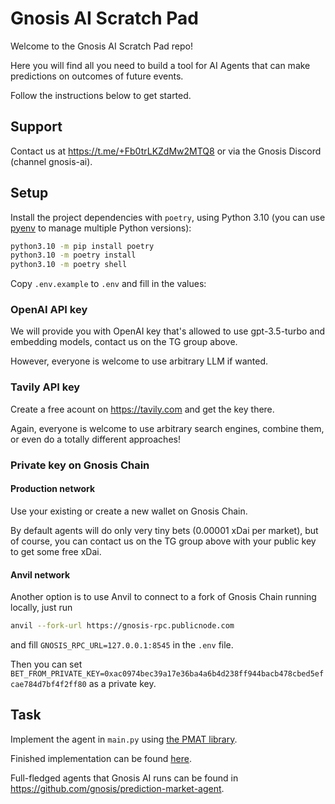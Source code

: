 # Gnosis AI Scratch Pad

Welcome to the Gnosis AI Scratch Pad repo! 

Here you will find all you need to build a tool for AI Agents that can make predictions on outcomes of future events.

Follow the instructions below to get started.

## Support

Contact us at https://t.me/+Fb0trLKZdMw2MTQ8 or via the Gnosis Discord (channel gnosis-ai).

## Setup

Install the project dependencies with `poetry`, using Python 3.10 (you can use [pyenv](https://github.com/pyenv/pyenv) to manage multiple Python versions):

```bash
python3.10 -m pip install poetry
python3.10 -m poetry install
python3.10 -m poetry shell
```

Copy `.env.example` to `.env` and fill in the values:

### OpenAI API key

We will provide you with OpenAI key that's allowed to use gpt-3.5-turbo and embedding models, contact us on the TG group above.

However, everyone is welcome to use arbitrary LLM if wanted.

### Tavily API key

Create a free acount on https://tavily.com and get the key there.

Again, everyone is welcome to use arbitrary search engines, combine them, or even do a totally different approaches!

### Private key on Gnosis Chain

#### Production network 

Use your existing or create a new wallet on Gnosis Chain. 

By default agents will do only very tiny bets (0.00001 xDai per market), but of course, you can contact us on the TG group above with your public key to get some free xDai.

#### Anvil network

Another option is to use Anvil to connect to a fork of Gnosis Chain running locally, just run

```bash
anvil --fork-url https://gnosis-rpc.publicnode.com
```

and fill `GNOSIS_RPC_URL=127.0.0.1:8545` in the `.env` file.

Then you can set `BET_FROM_PRIVATE_KEY=0xac0974bec39a17e36ba4a6b4d238ff944bacb478cbed5efcae784d7bf4f2ff80` as a private key.

## Task

Implement the agent in `main.py` using [the PMAT library](https://github.com/gnosis/prediction-market-agent-tooling).

Finished implementation can be found [here](https://github.com/gnosis/gnosis-ai-hackathon-starter/tree/step-4/trader_quickstart/agents).

Full-fledged agents that Gnosis AI runs can be found in https://github.com/gnosis/prediction-market-agent.
